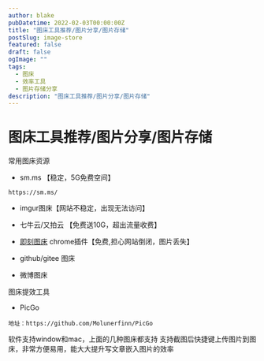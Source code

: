 ```yaml
---
author: blake
pubDatetime: 2022-02-03T00:00:00Z
title: "图床工具推荐/图片分享/图片存储"
postSlug: image-store
featured: false
draft: false
ogImage: ""
tags:
  - 图床
  - 效率工具
  - 图片存储分享
description: "图床工具推荐/图片分享/图片存储"
---
```


# 图床工具推荐/图片分享/图片存储

常用图床资源

- sm.ms 【稳定，5G免费空间】

```
https://sm.ms/
```

- imgur图床【网站不稳定，出现无法访问】
- 七牛云/又拍云 【免费送10G，超出流量收费】
- [即刻图床](https://chrome.google.com/webstore/detail/%E5%8D%B3%E5%88%BB%E5%9B%BE%E5%BA%8A/dckaeinoeaogebmhijpkpmacifmpgmcb?h1=zh) chrome插件【免费,担心网站倒闭，图片丢失】

- github/gitee 图床
- 微博图床

图床提效工具

- PicGo

```
地址：https://github.com/Molunerfinn/PicGo
```

软件支持window和mac，上面的几种图床都支持
支持截图后快捷键上传图片到图床，非常方便易用，能大大提升写文章嵌入图片的效率
